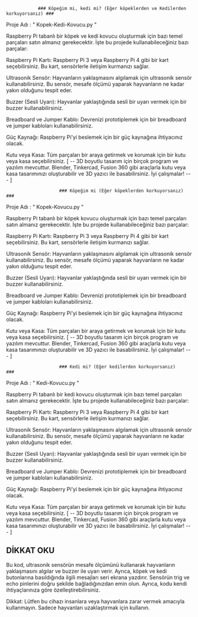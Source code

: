 				###	Köpeğim mi, kedi mi? (Eğer köpeklerden ve Kedilerden korkuyorsanız)	###


Proje Adı : " Kopek-Kedi-Kovucu.py "

Raspberry Pi tabanlı bir köpek ve kedi kovucu oluşturmak için bazı temel parçaları satın almanız gerekecektir. İşte bu projede kullanabileceğiniz bazı parçalar:


Raspberry Pi Kartı: Raspberry Pi 3 veya Raspberry Pi 4 gibi bir kart seçebilirsiniz. Bu kart, sensörlerle iletişim kurmanızı sağlar.

Ultrasonik Sensör: Hayvanların yaklaşmasını algılamak için ultrasonik sensör kullanabilirsiniz. Bu sensör, mesafe ölçümü yaparak hayvanların ne kadar yakın olduğunu tespit eder.

Buzzer (Sesli Uyarı): Hayvanlar yaklaştığında sesli bir uyarı vermek için bir buzzer kullanabilirsiniz.

Breadboard ve Jumper Kablo: Devrenizi prototiplemek için bir breadboard ve jumper kabloları kullanabilirsiniz.

Güç Kaynağı: Raspberry Pi’yi beslemek için bir güç kaynağına ihtiyacınız olacak.

Kutu veya Kasa: Tüm parçaları bir araya getirmek ve korumak için bir kutu veya kasa seçebilirsiniz.
[   --   3D boyutlu tasarım için birçok program ve yazılım mevcuttur. Blender, Tinkercad, Fusion 360 gibi araçlarla kutu veya kasa tasarımınızı oluşturabilir ve 3D yazıcı ile basabilirsiniz. İyi çalışmalar!   ---   ]






						###	Köpeğim mi (Eğer köpeklerden korkuyorsanız)	###

Proje Adı : " Kopek-Kovucu.py "

Raspberry Pi tabanlı bir köpek kovucu oluşturmak için bazı temel parçaları satın almanız gerekecektir. İşte bu projede kullanabileceğiniz bazı parçalar:


Raspberry Pi Kartı: Raspberry Pi 3 veya Raspberry Pi 4 gibi bir kart seçebilirsiniz. Bu kart, sensörlerle iletişim kurmanızı sağlar.

Ultrasonik Sensör: Hayvanların yaklaşmasını algılamak için ultrasonik sensör kullanabilirsiniz. Bu sensör, mesafe ölçümü yaparak hayvanların ne kadar yakın olduğunu tespit eder.

Buzzer (Sesli Uyarı): Hayvanlar yaklaştığında sesli bir uyarı vermek için bir buzzer kullanabilirsiniz.

Breadboard ve Jumper Kablo: Devrenizi prototiplemek için bir breadboard ve jumper kabloları kullanabilirsiniz.

Güç Kaynağı: Raspberry Pi’yi beslemek için bir güç kaynağına ihtiyacınız olacak.

Kutu veya Kasa: Tüm parçaları bir araya getirmek ve korumak için bir kutu veya kasa seçebilirsiniz.
[   --   3D boyutlu tasarım için birçok program ve yazılım mevcuttur. Blender, Tinkercad, Fusion 360 gibi araçlarla kutu veya kasa tasarımınızı oluşturabilir ve 3D yazıcı ile basabilirsiniz. İyi çalışmalar!   ---   ]



						###	Kedi mi? (Eğer kedilerden korkuyorsanız)	###

Proje Adı : " Kedi-Kovucu.py "

Raspberry Pi tabanlı bir kedi kovucu oluşturmak için bazı temel parçaları satın almanız gerekecektir. İşte bu projede kullanabileceğiniz bazı parçalar:


Raspberry Pi Kartı: Raspberry Pi 3 veya Raspberry Pi 4 gibi bir kart seçebilirsiniz. Bu kart, sensörlerle iletişim kurmanızı sağlar.

Ultrasonik Sensör: Hayvanların yaklaşmasını algılamak için ultrasonik sensör kullanabilirsiniz. Bu sensör, mesafe ölçümü yaparak hayvanların ne kadar yakın olduğunu tespit eder.

Buzzer (Sesli Uyarı): Hayvanlar yaklaştığında sesli bir uyarı vermek için bir buzzer kullanabilirsiniz.

Breadboard ve Jumper Kablo: Devrenizi prototiplemek için bir breadboard ve jumper kabloları kullanabilirsiniz.

Güç Kaynağı: Raspberry Pi’yi beslemek için bir güç kaynağına ihtiyacınız olacak.

Kutu veya Kasa: Tüm parçaları bir araya getirmek ve korumak için bir kutu veya kasa seçebilirsiniz.
[   --   3D boyutlu tasarım için birçok program ve yazılım mevcuttur. Blender, Tinkercad, Fusion 360 gibi araçlarla kutu veya kasa tasarımınızı oluşturabilir ve 3D yazıcı ile basabilirsiniz. İyi çalışmalar!   ---   ]






## DİKKAT OKU ##


Bu kod, ultrasonik sensörün mesafe ölçümünü kullanarak hayvanların yaklaşmasını algılar ve buzzer ile uyarı verir. Ayrıca, köpek ve kedi butonlarına basıldığında ilgili mesajları seri ekrana yazdırır. Sensörün trig ve echo pinlerini doğru şekilde bağladığınızdan emin olun. Ayrıca, kodu kendi ihtiyaçlarınıza göre özelleştirebilirsiniz.

Dikkat: Lütfen bu cihazı insanlara veya hayvanlara zarar vermek amacıyla kullanmayın. Sadece hayvanları uzaklaştırmak için kullanın. 
